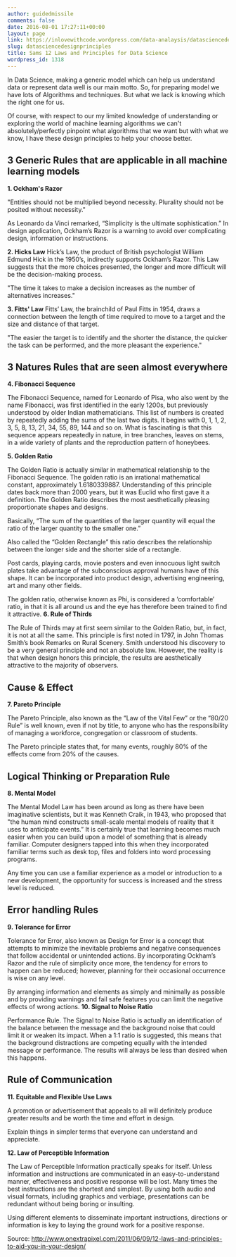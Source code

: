 ```yaml
---
author: guidedmissile
comments: false
date: 2016-08-01 17:27:11+00:00
layout: page
link: https://inlovewithcode.wordpress.com/data-analaysis/datasciencedesignprinciples/
slug: datasciencedesignprinciples
title: Sams 12 Laws and Principles for Data Science
wordpress_id: 1318
---
```


In Data Science, making a generic model which can help us understand data or represent data well is our main motto. So, for preparing model we have lots of Algorithms and techniques. But what we lack is knowing which the right one for us.

Of course, with respect to our my limited knowledge of understanding or exploring the world of machine learning algorithms we can't absolutely/perfectly pinpoint what algorithms that we want but with what we know, I have these design principles to help your choose better.


## **3 Generic Rules that are applicable in all machine learning models**


**1. Ockham's Razor**

"Entities should not be multiplied beyond necessity. Plurality should not be posited without necessity."

As Leonardo da Vinci remarked, “Simplicity is the ultimate sophistication.” In design application, Ockham’s Razor is a warning to avoid over complicating design, information or instructions.

**2. Hicks Law**
Hick’s Law, the product of British psychologist William Edmund Hick in the 1950’s, indirectly supports Ockham’s Razor. This Law suggests that the more choices presented, the longer and more difficult will be the decision-making process.

"The time it takes to make a decision increases as the number of alternatives increases."

**3. Fitts' Law**
Fitts’ Law, the brainchild of Paul Fitts in 1954, draws a connection between the length of time required to move to a target and the size and distance of that target.

"The easier the target is to identify and the shorter the distance, the quicker the task can be performed, and the more pleasant the experience."


## **3 Natures Rules that are seen almost everywhere**


**4. Fibonacci Sequence**

The Fibonacci Sequence, named for Leonardo of Pisa, who also went by the name Fibonacci, was first identified in the early 1200s, but previously understood by older Indian mathematicians. This list of numbers is created by repeatedly adding the sums of the last two digits. It begins with 0, 1, 1, 2, 3, 5, 8, 13, 21, 34, 55, 89, 144 and so on. What is fascinating is that this sequence appears repeatedly in nature, in tree branches, leaves on stems, in a wide variety of plants and the reproduction pattern of honeybees.

**5. Golden Ratio**

The Golden Ratio is actually similar in mathematical relationship to the Fibonacci Sequence. The golden ratio is an irrational mathematical constant, approximately 1.6180339887. Understanding of this principle dates back more than 2000 years, but it was Euclid who first gave it a definition. The Golden Ratio describes the most aesthetically pleasing proportionate shapes and designs.

Basically, “The sum of the quantities of the larger quantity will equal the ratio of the larger quantity to the smaller one.”

Also called the “Golden Rectangle” this ratio describes the relationship between the longer side and the shorter side of a rectangle.

Post cards, playing cards, movie posters and even innocuous light switch plates take advantage of the subconscious approval humans have of this shape. It can be incorporated into product design, advertising engineering, art and many other fields.

The golden ratio, otherwise known as Phi, is considered a ‘comfortable’ ratio, in that it is all around us and the eye has therefore been trained to find it attractive.
**6. Rule of Thirds**

The Rule of Thirds may at first seem similar to the Golden Ratio, but, in fact, it is not at all the same. This principle is first noted in 1797, in John Thomas Smith’s book Remarks on Rural Scenery. Smith understood his discovery to be a very general principle and not an absolute law. However, the reality is that when design honors this principle, the results are aesthetically attractive to the majority of observers.


## **Cause & Effect**


**7. Pareto Principle**

The Pareto Principle, also known as the “Law of the Vital Few” or the “80/20 Rule” is well known, even if not by title, to anyone who has the responsibility of managing a workforce, congregation or classroom of students.

The Pareto principle states that, for many events, roughly 80% of the effects come from 20% of the causes.


## **Logical Thinking or Preparation Rule**


**8. Mental Model**

The Mental Model Law has been around as long as there have been imaginative scientists, but it was Kenneth Craik, in 1943, who proposed that "the human mind constructs small-scale mental models of reality that it uses to anticipate events.” It is certainly true that learning becomes much easier when you can build upon a model of something that is already familiar. Computer designers tapped into this when they incorporated familiar terms such as desk top, files and folders into word processing programs.

Any time you can use a familiar experience as a model or introduction to a new development, the opportunity for success is increased and the stress level is reduced.


## **Error handling Rules**


**9. Tolerance for Error**

Tolerance for Error, also known as Design for Error is a concept that attempts to minimize the inevitable problems and negative consequences that follow accidental or unintended actions. By incorporating Ockham’s Razor and the rule of simplicity once more, the tendency for errors to happen can be reduced; however, planning for their occasional occurrence is wise on any level.

By arranging information and elements as simply and minimally as possible and by providing warnings and fail safe features you can limit the negative effects of wrong actions.
**10. Signal to Noise Ratio**

Performance Rule. The Signal to Noise Ratio is actually an identification of the balance between the message and the background noise that could limit it or weaken its impact. When a 1:1 ratio is suggested, this means that the background distractions are competing equally with the intended message or performance. The results will always be less than desired when this happens.


## **Rule of Communication**


**11. Equitable and Flexible Use Laws**

A promotion or advertisement that appeals to all will definitely produce greater results and be worth the time and effort in design.

Explain things in simpler terms that everyone can understand and appreciate.

**12. Law of Perceptible Information**

The Law of Perceptible Information practically speaks for itself. Unless information and instructions are communicated in an easy-to-understand manner, effectiveness and positive response will be lost. Many times the best instructions are the shortest and simplest. By using both audio and visual formats, including graphics and verbiage, presentations can be redundant without being boring or insulting.

Using different elements to disseminate important instructions, directions or information is key to laying the ground work for a positive response.

Source: http://www.onextrapixel.com/2011/06/09/12-laws-and-principles-to-aid-you-in-your-design/
